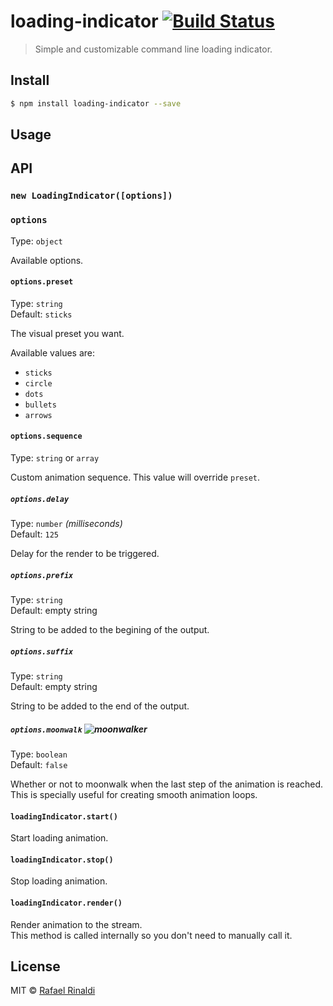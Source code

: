 # loading-indicator [![Build Status](https://travis-ci.org/rafaelrinaldi/loading-indicator.svg?branch=master)](https://travis-ci.org/rafaelrinaldi/loading-indicator)

> Simple and customizable command line loading indicator.

## Install

```sh
$ npm install loading-indicator --save
```

## Usage

## API

### `new LoadingIndicator([options])`

### `options`

Type: `object`  

Available options.

#### `options.preset`

Type: `string`  
Default: `sticks`  

The visual preset you want.

Available values are:

* `sticks`
* `circle`
* `dots`
* `bullets`
* `arrows`

#### `options.sequence`

Type: `string` or `array`  

Custom animation sequence. This value will override `preset`.

##### `options.delay`

Type: `number` _(milliseconds)_  
Default: `125`  

Delay for the render to be triggered.

##### `options.prefix`

Type: `string`  
Default: empty string  

String to be added to the begining of the output.

##### `options.suffix`

Type: `string`  
Default: empty string  

String to be added to the end of the output.

##### `options.moonwalk` ![moonwalker](http://tgnp.me/wp-content/uploads/2011/10/lunapic_132009218615037_5.gif)

Type: `boolean`  
Default: `false`  

Whether or not to moonwalk when the last step of the animation is reached.  
This is specially useful for creating smooth animation loops.

#### `loadingIndicator.start()`

Start loading animation.

#### `loadingIndicator.stop()`

Stop loading animation.

#### `loadingIndicator.render()`

Render animation to the stream.  
This method is called internally so you don't need to manually call it.

## License

MIT © [Rafael Rinaldi](http://rinaldi.io)
